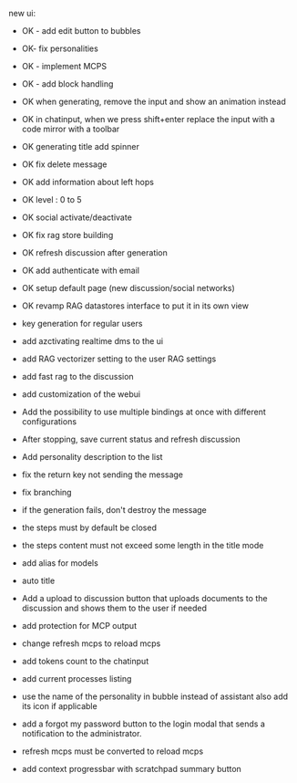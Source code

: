 new ui:

- OK - add edit button to bubbles
- OK- fix personalities
- OK - implement MCPS
- OK - add <think> block handling
- OK when generating, remove the input and show an animation instead
- OK in chatinput, when we press shift+enter replace the input with a code mirror with a toolbar
- OK generating title add spinner 
- OK fix delete message
- OK add information about left hops
- OK level : 0 to 5
- OK social activate/deactivate
- OK fix rag store building
- OK refresh discussion after generation
- OK add authenticate with email
- OK setup default page (new discussion/social networks)
- OK revamp RAG datastores interface to put it in its own view

- key generation for regular users
- add azctivating realtime dms to the ui
- add RAG vectorizer setting to the user RAG settings
- add fast rag to the discussion
- add customization of the webui
- Add the possibility to use multiple bindings at once with different configurations
- After stopping, save current status and refresh discussion
- Add personality description to the list
- fix the return key not sending the message
- fix branching
- if the generation fails, don't destroy the message
- the steps must by default be closed
- the steps content must not exceed some length in the title mode
- add alias for models
- auto title
- Add a upload to discussion button that uploads documents to the discussion and shows them to the user if needed
- add protection for MCP output
- change refresh mcps to reload mcps
- add tokens count to the chatinput
- add current processes listing
- use the name of the personality in bubble instead of assistant also add its icon if applicable
- add a forgot my password button to the login modal that sends a notification to the administrator.
- refresh mcps must be converted to reload mcps
- add context progressbar with scratchpad summary button
